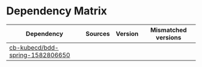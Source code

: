 # Dependency Matrix

Dependency | Sources | Version | Mismatched versions
---------- | ------- | ------- | -------------------
[cb-kubecd/bdd-spring-1582806650](https://github.com/cb-kubecd/bdd-spring-1582806650.git) |  | []() | 
